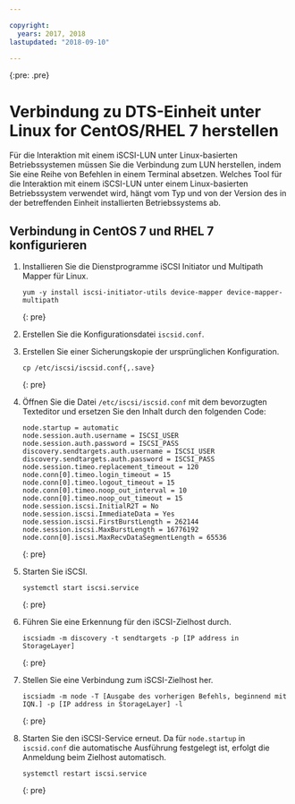 ```yaml
---

copyright:
  years: 2017, 2018
lastupdated: "2018-09-10"

---
```

{:pre: .pre}

# Verbindung zu DTS-Einheit unter Linux for CentOS/RHEL 7 herstellen

Für die Interaktion mit einem iSCSI-LUN unter Linux-basierten Betriebssystemen müssen Sie die Verbindung zum LUN herstellen, indem Sie eine Reihe von Befehlen in einem Terminal absetzen. Welches Tool für die Interaktion mit einem iSCSI-LUN unter einem Linux-basierten Betriebssystem verwendet wird, hängt vom Typ und von der Version des in der betreffenden Einheit installierten Betriebssystems ab.

## Verbindung in CentOS 7 und RHEL 7 konfigurieren

1. Installieren Sie die Dienstprogramme iSCSI Initiator und Multipath Mapper für Linux.
   ```
   yum -y install iscsi-initiator-utils device-mapper device-mapper-multipath
   ```
   {: pre}

2. Erstellen Sie die Konfigurationsdatei `iscsid.conf`.

3. Erstellen Sie einer Sicherungskopie der ursprünglichen Konfiguration.
   ```
   cp /etc/iscsi/iscsid.conf{,.save}
   ```
   {: pre}

4. Öffnen Sie die Datei `/etc/iscsi/iscsid.conf` mit dem bevorzugten Texteditor und ersetzen Sie den Inhalt durch den folgenden Code:
   ```
   node.startup = automatic
   node.session.auth.username = ISCSI_USER
   node.session.auth.password = ISCSI_PASS
   discovery.sendtargets.auth.username = ISCSI_USER
   discovery.sendtargets.auth.password = ISCSI_PASS
   node.session.timeo.replacement_timeout = 120
   node.conn[0].timeo.login_timeout = 15
   node.conn[0].timeo.logout_timeout = 15
   node.conn[0].timeo.noop_out_interval = 10
   node.conn[0].timeo.noop_out_timeout = 15
   node.session.iscsi.InitialR2T = No
   node.session.iscsi.ImmediateData = Yes
   node.session.iscsi.FirstBurstLength = 262144
   node.session.iscsi.MaxBurstLength = 16776192
   node.conn[0].iscsi.MaxRecvDataSegmentLength = 65536
   ```
   {: pre}

5. Starten Sie iSCSI.<br/>
   ```
   systemctl start iscsi.service
   ```
   {: pre}

6. Führen Sie eine Erkennung für den iSCSI-Zielhost durch.<br/>
   ```
   iscsiadm -m discovery -t sendtargets -p [IP address in StorageLayer]
   ```
   {: pre}

7. Stellen Sie eine Verbindung zum iSCSI-Zielhost her.<br/>
   ```
   iscsiadm -m node -T [Ausgabe des vorherigen Befehls, beginnend mit IQN.] -p [IP address in StorageLayer] -l
   ```
   {: pre}

8. Starten Sie den iSCSI-Service erneut. Da für `node.startup` in `iscsid.conf` die automatische Ausführung festgelegt ist, erfolgt die Anmeldung beim Zielhost automatisch.<br/>
   ```
   systemctl restart iscsi.service
   ```
   {: pre}
